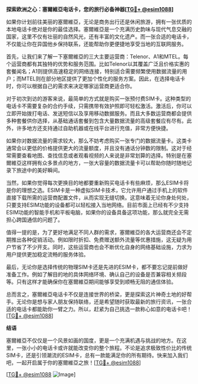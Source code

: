 **探索欧洲之心：塞爾維亞电话卡，您的旅行必备神器[[TG💪+ @esim1088](https://t.me/s/esim1088)]**

如果你计划前往美丽的塞爾維亞，无论是商务出行还是休闲旅游，拥有一张优质的本地电话卡绝对是你的最佳选择。塞爾維亞是一个充满历史韵味与现代气息交融的国家，这里不仅有壮丽的自然风光，还有丰富的文化遗产。而一张合适的电话卡，不仅能让你在异国他乡保持联系，还能帮助你更便捷地享受当地的互联网服务。

首先，让我们来了解一下塞爾維亞的三大主要运营商：Telenor、A1和MTEL。每个运营商都有其独特的优势和服务范围。比如Telenor以其覆盖广泛且价格实惠的套餐闻名；A1则提供高速稳定的网络连接，特别适合需要频繁使用数据流量的用户；而MTEL则在部分地区提供了更加个性化的服务方案。因此，在选择电话卡时，你可以根据自己的需求来决定哪家运营商更适合你。

对于初次到访的游客来说，最简单的方式就是购买一张预付费SIM卡。这种类型的电话卡不需要复杂的合约手续，只需携带有效护照即可轻松激活。激活后，你可以立即开始拨打电话、发送短信以及享用移动数据服务。而且大多数运营商都会提供多种套餐供你选择，从基础通话套餐到包含大量数据流量的高级套餐应有尽有。此外，许多地方还支持通过自助机器或在线平台进行充值，非常方便快捷。

如果你对数据流量的需求较大，那么不妨考虑购买一张专门的数据流量卡。这类卡通常会以更低的价格提供更大的流量额度，并且没有通话分钟数的限制。这对于经常需要查看地图、查找信息或者观看视频的人来说是非常划算的选择。特别是在塞爾維亞这样拥有众多景点的地方，一张大容量的数据流量卡可以帮助你随时随地记录下旅途中的美好瞬间。

当然，如果你觉得每次更换目的地都要重新购买电话卡有些麻烦，那么ESIM卡将是你的理想之选。ESIM卡是一种虚拟SIM卡技术，它允许用户通过手机上的软件直接下载所需的运营商配置文件，从而实现无缝切换。这意味着无论你身处何处，只要支持ESIM功能的设备都可以轻松接入当地网络。目前市面上已经有不少支持ESIM功能的智能手机和平板电脑，如果你的设备具备这项功能，那么就完全无需担心跨国通信的问题了。

值得一提的是，为了更好地满足不同人群的需求，塞爾維亞的各大运营商还会不定期推出各种促销活动。例如限时折扣、免费赠送额外流量等优惠措施，这无疑为用户节省了不少开支。同时，这些运营商也会不断优化自身的网络基础设施，力求为用户提供更加稳定流畅的服务体验。

最后，无论你是选择传统的物理SIM卡还是先进的ESIM卡，都不要忘记提前做好准备工作。例如了解目的地的具体网络环境、确认自己的设备是否兼容相关频段等。只有这样才能确保你在塞爾維亞期间能够享受到顺畅无阻的通信体验。

总而言之，塞爾維亞电话卡不仅是连接世界的桥梁，更是探索这片神奇土地的好帮手。无论你是想与家人朋友保持联络，还是希望随时获取最新的旅行资讯，一张合适的电话卡都能助你一臂之力。所以，赶紧为自己挑选一款称心如意的电话卡吧！[[TG💪+ @esim1088](https://t.me/s/esim1088)]

**结语**

塞爾維亞不仅仅是一个风景如画的国度，更是一个充满机遇与挑战的地方。在这里，一张小小的电话卡或许就能改变你的整个旅程。不论是追求极致性价比的传统SIM卡，还是引领潮流的ESIM卡，总有一款能满足你的所有期待。快来加入我们吧，一起开启属于你的塞爾維亞之旅！[[TG💪+ @esim1088](https://t.me/s/esim1088)] 

[[TG💪+ @esim1088](https://t.me/s/esim1088) ![Image](https://i.postimg.cc/4NQfJmqS/Snipaste-2025-05-13-00-14-12.png)]